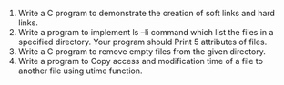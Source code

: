 1. Write a C program to demonstrate the creation of soft links and hard links.
2. Write a program to implement ls –li command which list the files in a specified directory. Your program should Print 5 attributes of files.
3. Write a C program to remove empty files from the given directory.
4. Write a program to Copy access and modification time of a file to another file using utime function.